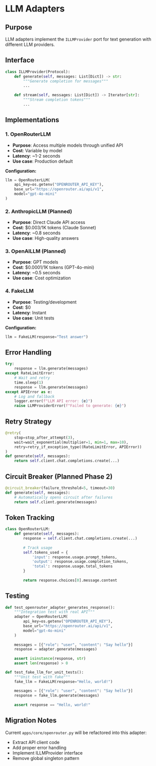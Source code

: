 # LLM Adapters

## Purpose
LLM adapters implement the `ILLMProvider` port for text generation with different LLM providers.

## Interface

```python
class ILLMProvider(Protocol):
    def generate(self, messages: List[Dict]) -> str:
        """Generate completion for messages"""
        ...
    
    def stream(self, messages: List[Dict]) -> Iterator[str]:
        """Stream completion tokens"""
        ...
```

## Implementations

### 1. OpenRouterLLM
- **Purpose**: Access multiple models through unified API
- **Cost**: Variable by model
- **Latency**: ~1-2 seconds
- **Use case**: Production default

**Configuration:**
```python
llm = OpenRouterLLM(
    api_key=os.getenv("OPENROUTER_API_KEY"),
    base_url="https://openrouter.ai/api/v1",
    model="gpt-4o-mini"
)
```

### 2. AnthropicLLM (Planned)
- **Purpose**: Direct Claude API access
- **Cost**: $0.003/1K tokens (Claude Sonnet)
- **Latency**: ~0.8 seconds
- **Use case**: High-quality answers

### 3. OpenAILLM (Planned)
- **Purpose**: GPT models
- **Cost**: $0.0001/1K tokens (GPT-4o-mini)
- **Latency**: ~0.5 seconds
- **Use case**: Cost optimization

### 4. FakeLLM
- **Purpose**: Testing/development
- **Cost**: $0
- **Latency**: Instant
- **Use case**: Unit tests

**Configuration:**
```python
llm = FakeLLM(response="Test answer")
```

## Error Handling

```python
try:
    response = llm.generate(messages)
except RateLimitError:
    # Wait and retry
    time.sleep(1)
    response = llm.generate(messages)
except APIError as e:
    # Log and fallback
    logger.error(f"LLM API error: {e}")
    raise LLMProviderError(f"Failed to generate: {e}")
```

## Retry Strategy

```python
@retry(
    stop=stop_after_attempt(3),
    wait=wait_exponential(multiplier=1, min=1, max=10),
    retry=retry_if_exception_type((RateLimitError, APIError))
)
def generate(self, messages):
    return self.client.chat.completions.create(...)
```

## Circuit Breaker (Planned Phase 2)

```python
@circuit_breaker(failure_threshold=5, timeout=30)
def generate(self, messages):
    # Automatically opens circuit after failures
    return self.client.generate(messages)
```

## Token Tracking

```python
class OpenRouterLLM:
    def generate(self, messages):
        response = self.client.chat.completions.create(...)
        
        # Track usage
        self.tokens_used = {
            'input': response.usage.prompt_tokens,
            'output': response.usage.completion_tokens,
            'total': response.usage.total_tokens
        }
        
        return response.choices[0].message.content
```

## Testing

```python
def test_openrouter_adapter_generates_response():
    """Integration test with real API"""
    adapter = OpenRouterLLM(
        api_key=os.getenv("OPENROUTER_API_KEY"),
        base_url="https://openrouter.ai/api/v1",
        model="gpt-4o-mini"
    )
    
    messages = [{"role": "user", "content": "Say hello"}]
    response = adapter.generate(messages)
    
    assert isinstance(response, str)
    assert len(response) > 0

def test_fake_llm_for_unit_tests():
    """Unit test with fake"""
    fake_llm = FakeLLM(response="Hello, world!")
    
    messages = [{"role": "user", "content": "Say hello"}]
    response = fake_llm.generate(messages)
    
    assert response == "Hello, world!"
```

## Migration Notes

Current `apps/core/openrouter.py` will be refactored into this adapter:
- Extract API client code
- Add proper error handling
- Implement ILLMProvider interface
- Remove global singleton pattern